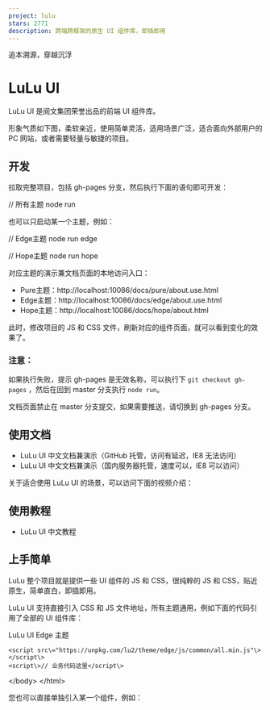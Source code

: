 ```yaml
---
project: lulu
stars: 2771
description: 跨端跨框架的原生 UI 组件库，即插即用
---
```


追本溯源，穿越沉浮

LuLu UI
=======

LuLu UI 是阅文集团荣誉出品的前端 UI 组件库。

形象气质如下图，柔软亲近，使用简单灵活，适用场景广泛，适合面向外部用户的 PC 网站，或者需要轻量与敏捷的项目。

开发
--

拉取完整项目，包括 gh-pages 分支，然后执行下面的语句即可开发：

// 所有主题
node run

也可以只启动某一个主题，例如：

// Edge主题
node run edge

// Hope主题
node run hope

对应主题的演示兼文档页面的本地访问入口：

-   Pure主题：http://localhost:10086/docs/pure/about.use.html
-   Edge主题：http://localhost:10086/docs/edge/about.use.html
-   Hope主题：http://localhost:10086/docs/hope/about.html

此时，修改项目的 JS 和 CSS 文件，刷新对应的组件页面，就可以看到变化的效果了。

### 注意：

如果执行失败，提示 gh-pages 是无效名称，可以执行下 `git checkout gh-pages` ，然后在回到 master 分支执行 `node run`。

文档页面禁止在 master 分支提交，如果需要推送，请切换到 gh-pages 分支。

使用文档
----

-   LuLu UI 中文文档兼演示（GitHub 托管，访问有延迟，IE8 无法访问）
-   LuLu UI 中文文档兼演示（国内服务器托管，速度可以，IE8 可以访问）

关于适合使用 LuLu UI 的场景，可以访问下面的视频介绍：

使用教程
----

-   LuLu UI 中文教程

上手简单
----

LuLu 整个项目就是提供一些 UI 组件的 JS 和 CSS，很纯粹的 JS 和 CSS，贴近原生，简单直白，即插即用。

LuLu UI 支持直接引入 CSS 和 JS 文件地址，所有主题通用，例如下面的代码引用了全部的 UI 组件库：

<!DOCTYPE html\>
<html lang\="zh"\>
<head\>
    <meta charset\="UTF-8"\>
    <meta http-equiv\="X-UA-Compatible" content\="IE=edge"\>
    <meta name\="viewport" content\="width=device-width, initial-scale=1.0"\>
    <title\>LuLu UI Edge 主题</title\>
    <link rel\="stylesheet" href\="https://unpkg.com/lu2/theme/edge/css/common/ui.min.css"\>
</head\>
<body\>
    <!-- 
      组件使用这里 
    -->

    <script src\="https://unpkg.com/lu2/theme/edge/js/common/all.min.js"\></script\>
    <script\>// 业务代码这里</script\>
</body\>
</html\>

您也可以直接单独引入某一个组件，例如：

<link rel\="stylesheet" href\="https://unpkg.com/lu2/theme/edge/css/common/ui/Dialog.css"\>

<script src\="https://unpkg.com/lu2/theme/edge/js/common/ui/Dialog.js"\></script\>

Edge 主题还支持浏览器原生的 import 引入，例如：

<script type\="module"\>
import Dialog from 'https://unpkg.com/lu2/theme/edge/js/common/ui/Dialog.js';
</script\>

也支持 npm install 后作为包文件使用，例如：

import Dialog from 'lu2/theme/edge/js/common/ui/Dialog.js';

或者是在业务代码中动态引入：

import('lu2/theme/edge/js/common/ui/Dialog.js');

LuLu UI 基于原生 HTML 特性构建，因此使用的时候 HTML 还是原来的 HTML，CSS 还是原来的 CSS，无需掌握流行概念，参照文档，复制复制，粘贴粘贴，效果就出来了。

由于 LuLu UI 中的代码基础，结构简单，没有炫技成分，也没有复杂技巧，因此非常适合新人的学习。

使用场景广泛
------

LuLu UI 既保留了传统插件即插即用的特性，也支持适合多人合作的模块化加载方式，因此适用场景更加广泛。

-   单人完成的某个简单运营活动页，需要个弹框提示功能，可以直接引入 LuLu UI 中的 Dialog.js，就可以使用了。
-   某网站看中了 LuLu UI 某一个组件，例如日期选择功能，想拿过来使用，`<script>` 引入日期选择JS，然后就可以使用了。
-   对于多人合作大型项目，可以基于 AMD/CMD 规范，或者 ES6 原生的 import/export 进行模块化加载与开发。
-   对于 Vue 或者 React 项目，想要使用某个组件，但又不希望引入一大堆东西，则 LuLu UI 非常合适，支持 Vue/React 单独引入（见下方使用示意）。

#### 在Vue/React中使用

安装：

npm install lu2

Vue/React项目建议使用Edge主题。

在 Vue-CLI 环境中：

<script\>
import Dialog from 'lu2/theme/edge/js/common/ui/Dialog'
</script\>

<style src\="lu2/theme/edge/css/common/ui/Button.css"\></style\>
<style src\="lu2/theme/edge/css/common/ui/Dialog.css"\></style\>

React 框架中：

import "lu2/theme/edge/css/common/ui/Button.css";
import "lu2/theme/edge/css/common/ui/Dialog.css";
import Dialog from "lu2/theme/edge/js/common/ui/Dialog.js";

Svelte 框架中：

import Dialog from 'lu2/theme/edge/js/common/ui/Dialog.js';
// 或者全局引入
// import 'lu2/theme/edge/js/common/all.js';
import 'lu2/theme/edge/css/common/ui.css';

成熟
--

LuLu UI 诞生于 2015 年，非 KPI 项目，服务于真实业务场景，会一直不断迭代，不要担心遇到问题会无人问津。

开源是件严肃的事情，LuLu UI 一直认为，如果组件还没有达到不动如山的境地，那就应该继续埋头打磨。这么多年过去了，LuLu UI 经过阅文集团对内对外近20个大中小型项目的实践与打磨，无论是交互细节还是代码本身细节，LuLu UI 现在都已经可以做到不显山露水了。

体验
--

LuLu UI 支持高清屏幕，支持辅助阅读设备无障碍访问，以及不少 UI 框架忽略的键盘无障碍访问。

借助扎实的前端基础知识，LuLu UI 有着很多创新的细节打磨，举个例子：如果用户是通过鼠标点击按钮打开的弹框，则弹框界面平平无奇；如果用户是通过 ENTER 回车键点击按钮打开的弹框，则弹框中的按钮默认会 `outline` 高亮！

这样的细节处理对于 C 端产品颇有价值。

快速了解项目目录结构
----------

所有资源都在 `/theme/` 目录下，目前支持4个主题：

-   Modern 主题  
    基于 jQuery，兼容 IE7+，针对 PC 网站。分 sass, css 和 js 3个目录，如果你不想要 sass，那这个文件夹就不用管。图片资源在 css 目录下。
-   Peak 主题  
    基于 jQuery，兼容 IE8+，针对PC网站。分 sass, css 和 js 3个目录，如果你不想要 sass，那这个文件夹就不用管。图片资源在 css 目录下。
-   Pure 主题  
    原生 JavaScript 编写，兼容 IE9+，PC，Mobile 网站通用。分 css 和 js 2个目录，没有图片资源目录，所有图像 CSS 内联。
-   Edge 主题  
    原生 JavaScript 编写，ES6 module，兼容现代浏览器，PC，Mobile 网站通用，Vue、Preact、React全兼容，是面向未来的现代 Web 组件库，目前主力维护主题，所有组件免初始化即可使用。
-   Hope 主题  
    原生 JavaScript 编写，ES6 module，技术前沿，移动端适用。

组件分 ui 和 comp 两个目录，前者是 UI 组件，后者是基于 UI 组件整合的前端解决方案。

更具体信息可以参见：

-   文档-使用与发布（Pure主题）
-   文档-使用与发布（Edge主题）
-   文档-设计思考（Hope主题）

文档在 gh-pages 分支。

另外，本 git 只展示了输出版本，原始 git 项目在公司内部，测试目录并未对外，并不是说本项目没有测试用例，以及 theme 中的 CSS 和 JS 文件就是开发版本，非编译版本，fork 项目后可直接二次开发。

项目成员
----

排名不分先后：nanaSun，ziven27，lennonover，wiia, popeyesailorman, 5ibinbin, littleLionGuoQing, peter006qi, HSDPA-wen, ShineaSYR, xiaoxiao78, zhangxinxu

其他说明
----

因为 IE7 大势已去，目前 modern 主题已停止维护。

组件均有测试（Hope主题除外），不过在内部项目中，没有对外。

LuLu UI 的设计理念、使用方式不同于常规 UI 组件库。

LuLu UI 没有版本概念，均以发包日期作为版本号。

* * *

MIT License
